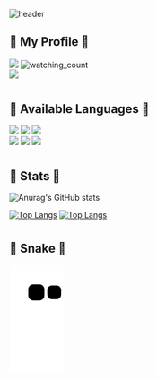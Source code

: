 ![header](https://capsule-render.vercel.app/api?type=transparent&color=gradient&height=150&section=header&text=Welcome%20To%20My%20Github%20Page!&fontSize=40&animation=fadeIn&fontAlign=60&fontAlignY=40&desc=-Still%20working%20to%20improve-&descAlign=78&fontColor=Ff7f00)
## :herb: My Profile :herb:

<a href="https://hits.seeyoufarm.com"><img src="https://hits.seeyoufarm.com/api/count/incr/badge.svg?url=https%3A%2F%2Fgithub.com%2F0112shpark&count_bg=%236FD052&title_bg=%23000000&icon=github.svg&icon_color=%23E7E7E7&title=Visits&edge_flat=false"/></a>
<img src="https://komarev.com/ghpvc/?username=0112shpark&color=FF5200" alt="watching_count" /> 
<br>
<a href = "https://www.instagram.com/tjdgusqkr12/"><img src="https://img.shields.io/badge/instagram-E4405F?style=flat&logo=Instagram&logoColor=white"/></a>
#
## 🌱 Available Languages 🌱

<img src="https://img.shields.io/badge/C++-00599C?style=flat&logo=C%2B%2B&logoColor=white"/></a>
<img src="https://img.shields.io/badge/C-A8B9CC?style=flat&logo=C&logoColor=white"/></a>
<img src="https://img.shields.io/badge/Python-3776AB?style=flat&logo=Python&logoColor=white"/></a>
<br>
<img src="https://img.shields.io/badge/HTML5-E34F26?style=flat&logo=HTML5&logoColor=white"/></a>
<img src="https://img.shields.io/badge/CSS3-1572B6?style=flat&logo=CSS3&logoColor=white"/></a>
<img src="https://img.shields.io/badge/JavaScript-F7DF1E?style=flat&logo=JavaScript&logoColor=white"/></a>
#
## 🍭 Stats 🍭

![Anurag's GitHub stats](https://github-readme-stats-pxek-0112shpark.vercel.app/api?username=0112shpark&show_icons=true&theme=radical&count_private=true)

 
[![Top Langs](https://github-readme-stats-pxek-0112shpark.vercel.app/api/wakatime?username=@0112shpark&layout=compact)](https://github.com/0112shpark/github-readme-stats)
[![Top Langs](https://github-readme-stats-pxek-0112shpark.vercel.app/api/top-langs/?username=0112shpark&layout=compact&langs_count=8)](https://github.com/0112shpark/github-readme-stats)
#
## 🐍 Snake 🐍
![Snake animation](https://github.com/madushadhanushka/github-readme/blob/output/github-contribution-snake.svg)

<!--
**0112shpark/0112shpark** is a ✨ _special_ ✨ repository because its `README.md` (this file) appears on your GitHub profile.

Here are some ideas to get you started:

- 🔭 I’m currently working on ...
- 🌱 I’m currently learning ...
- 👯 I’m looking to collaborate on ...
- 🤔 I’m looking for help with ...
- 💬 Ask me about ...
- 📫 How to reach me: ...
- 😄 Pronouns: ...
- ⚡ Fun fact: ...
-->
